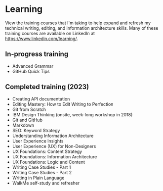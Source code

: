 # Learning

View the training courses that I'm taking to help expand and refresh my technical writing, editing, and information architecture skills. Many of these training courses are available on LinkedIn at <a href="https://www.linkedin.com/learning/" target="_blank">https://www.linkedin.com/learning/</a>.

## In-progress training

* Advanced Grammar
* GitHub Quick Tips

## Completed training (2023)

* Creating API documentation
* Editing Mastery: How to Edit Writing to Perfection
* Git from Scratch
* IBM Design Thinking (onsite, week-long workshop in 2018)
* Git and GitHub
* Markdown
* SEO: Keyword Strategy
* Understanding Information Architecture
* User Experience Insights
* User Experience (UX) for Non-Designers
* UX Foundations: Content Strategy
* UX Foundations: Information Architecture
* UX Foundations: Logic and Content
* Writing Case Studies - Part 1
* Writing Case Studies - Part 2
* Writing in Plain Language
* WalkMe self-study and refresher